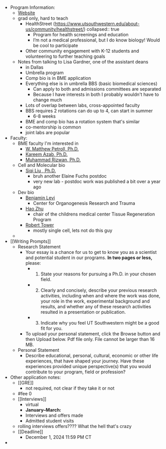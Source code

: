 - Program Information:
	- [Website](https://www.utsouthwestern.edu/education/graduate-school/application-and-admissions/basic-sciences.html)
	- grad only, hard to teach
		- HealthStreet (https://www.utsouthwestern.edu/about-us/community/healthstreet/)
		  collapsed:: true
			- Program for health screenings and education
			- I’m not a medical professional, but I do know biology! Would be cool to participate
		- Other community engagement with K-12 students and volunteering to further teaching goals
	- Notes from talking to Lisa Gardner, one of the assistant deans
		- in Dallas
		- Umbrella program
		- Comp bio is in BME application
		- Everything else is in umbrella BBS (basic biomedical sciences)
			- Can apply to both and admissions committees are separated
			- Because I have interests in both I probably wouldn't have to change much
		- Lots of overlap between labs, cross-appointed faculty
		- BBS requires 2 rotations can do up to 4, can start in summer
			- 6-8 weeks
		- BME and comp bio has a rotation system that's similar
		- co-mentorship is common
		- joint labs are popular
- Faculty:
	- BME faculty I'm interested in
		- [W. Matthew Petroll, Ph.D.](https://profiles.utsouthwestern.edu/profile/15671/?_ga=2.37906400.2141188467.1670444942-2030558487.1669062189)
		- [Kareem Azab, Ph.D.](https://profiles.utsouthwestern.edu/profile/212311/abd-el-kareem-azab.html)
		- [Muhammad Rizwan, Ph.D.](https://profiles.utsouthwestern.edu/profile/230758/muhammad-rizwan.html?_ga=2.34651553.1431091962.1666626000-912785567.1663946212)
	- Cell and Molecular bio
		- [Siqi Liu , Ph.D.](https://www.siqiliulab.org/)
			- bruh another Elaine Fuchs postdoc
			- very new lab - postdoc work was published a bit over a year ago
	- Dev bio
		- [Benjamin Levi](https://levilaboratory.com/)
			- Center for Organogenesis Research and Trauma
		- [Hao Zhu](https://cri.utsw.edu/faculty/hao-zhu/)
			- chair of the childrens medical center Tissue Regeneration Program
		- [Robert Tower](https://labs.utsouthwestern.edu/tower-lab)
			- mostly single cell, lets not do this guy
	-
- [[Writing Prompts]]
	- Research Statement
		- Your essay is a chance for us to get to know you as a scientist and potential student in our programs. **In two pages or less,** please:
			- 1. State your reasons for pursuing a Ph.D. in your chosen field.
			- 2. Clearly and concisely, describe your previous research activities,  including when and where the work was done, your role in the work, experimental background and results, and whether any of these research activities resulted in a presentation or publication.
			- 3. Indicate why you feel UT Southwestern might be a good fit for you.
		- To upload your personal statement, click the Browse button and then Upload below. Pdf file only. File cannot be larger than 16 MB.
	- Personal Statement
		- Describe educational, personal, cultural, economic or other life experiences, that have shaped your journey. Have these experiences provided unique perspective(s) that you would contribute to your program, field or profession?
- Other application notes:
	- [[GRE]]
		- not required, not clear if they take it or not
	- #fee 0
	- [[Interviews]]
		- virtual
		- **January–March:**
		- Interviews and offers made
		- Admitted student visits
	- rolling interviews offers???? What the hell that's crazy
	- [[Deadline]]
		- December 1, 2024 11:59 PM CT
-